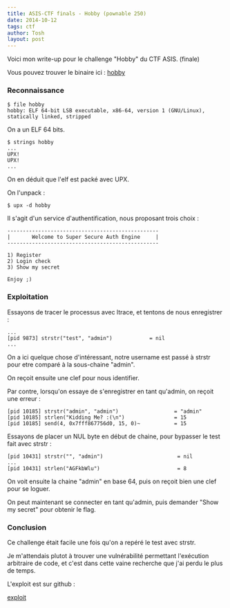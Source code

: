 ```yaml
---
title: ASIS-CTF finals - Hobby (pownable 250)
date: 2014-10-12
tags: ctf
author: Tosh
layout: post
---
```



Voici mon write-up pour le challenge "Hobby" du CTF ASIS. (finale)

Vous pouvez trouver le binaire ici : [hobby](https://repo.t0x0sh.org/CTF/ASIS_finals_2014/hobby_8524ad2ae5fde9a43d7e6b1956c8099b)

### Reconnaissance

```
$ file hobby
hobby: ELF 64-bit LSB executable, x86-64, version 1 (GNU/Linux), statically linked, stripped
```

On a un ELF 64 bits.

```
$ strings hobby
...
UPX!
UPX!
...
```

On en déduit que l'elf est packé avec UPX.

On l'unpack :

```
$ upx -d hobby
```

Il s'agit d'un service d'authentification, nous proposant trois choix :

```
-------------------------------------------------
|       Welcome to Super Secure Auth Engine     |
-------------------------------------------------

1) Register
2) Login check
3) Show my secret

Enjoy ;)
```

### Exploitation

Essayons de tracer le processus avec ltrace, et tentons de nous enregistrer :

```
...
[pid 9873] strstr("test", "admin")            = nil
...
```

On a ici quelque chose d'intéressant, notre username est passé à strstr pour etre comparé à la sous-chaine "admin".

On reçoit ensuite une clef pour nous identifier.


Par contre, lorsqu'on essaye de s'enregistrer en tant qu'admin, on reçoit une erreur :

```
[pid 10185] strstr("admin", "admin")                  = "admin"
[pid 10185] strlen("Kidding Me? :(\n")                = 15
[pid 10185] send(4, 0x7fff867756d0, 15, 0)~           = 15
```

Essayons de placer un NUL byte en début de chaine, pour bypasser le test fait avec strstr :

```
[pid 10431] strstr("", "admin")                        = nil
...
[pid 10431] strlen("AGFkbWlu")                         = 8
```

On voit ensuite la chaine "admin" en base 64, puis on reçoit bien une clef pour se loguer.

On peut maintenant se connecter en tant qu'admin, puis demander "Show my secret" pour obtenir le flag.


### Conclusion

Ce challenge était facile une fois qu'on a repéré le test avec strstr.

Je m'attendais plutot à trouver une vulnérabilité permettant l'exécution arbitraire de code, et c'est dans cette vaine recherche que j'ai perdu le plus de temps.

L'exploit est sur github :

[exploit](https://github.com/t00sh/ctf/blob/master/asis_finals_2014/hobby.pl)